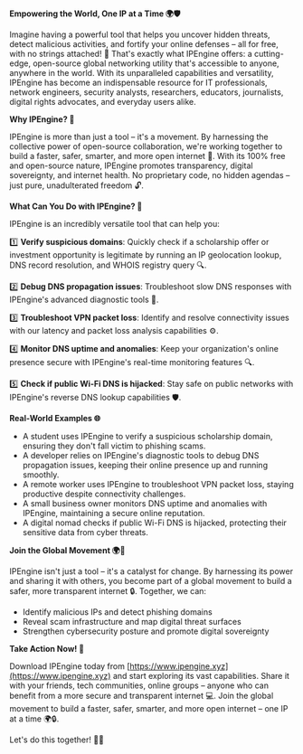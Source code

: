 **Empowering the World, One IP at a Time 🌍🛡️**

Imagine having a powerful tool that helps you uncover hidden threats, detect malicious activities, and fortify your online defenses – all for free, with no strings attached! 🎁 That's exactly what IPEngine offers: a cutting-edge, open-source global networking utility that's accessible to anyone, anywhere in the world. With its unparalleled capabilities and versatility, IPEngine has become an indispensable resource for IT professionals, network engineers, security analysts, researchers, educators, journalists, digital rights advocates, and everyday users alike.

**Why IPEngine? 🤔**

IPEngine is more than just a tool – it's a movement. By harnessing the collective power of open-source collaboration, we're working together to build a faster, safer, smarter, and more open internet 🚀. With its 100% free and open-source nature, IPEngine promotes transparency, digital sovereignty, and internet health. No proprietary code, no hidden agendas – just pure, unadulterated freedom 🔓.

**What Can You Do with IPEngine? 🤔**

IPEngine is an incredibly versatile tool that can help you:

1️⃣ **Verify suspicious domains**: Quickly check if a scholarship offer or investment opportunity is legitimate by running an IP geolocation lookup, DNS record resolution, and WHOIS registry query 🔍.

2️⃣ **Debug DNS propagation issues**: Troubleshoot slow DNS responses with IPEngine's advanced diagnostic tools 📡.

3️⃣ **Troubleshoot VPN packet loss**: Identify and resolve connectivity issues with our latency and packet loss analysis capabilities ⚙️.

4️⃣ **Monitor DNS uptime and anomalies**: Keep your organization's online presence secure with IPEngine's real-time monitoring features 🔍.

5️⃣ **Check if public Wi-Fi DNS is hijacked**: Stay safe on public networks with IPEngine's reverse DNS lookup capabilities 🛡️.

**Real-World Examples 🌐**

* A student uses IPEngine to verify a suspicious scholarship domain, ensuring they don't fall victim to phishing scams.
* A developer relies on IPEngine's diagnostic tools to debug DNS propagation issues, keeping their online presence up and running smoothly.
* A remote worker uses IPEngine to troubleshoot VPN packet loss, staying productive despite connectivity challenges.
* A small business owner monitors DNS uptime and anomalies with IPEngine, maintaining a secure online reputation.
* A digital nomad checks if public Wi-Fi DNS is hijacked, protecting their sensitive data from cyber threats.

**Join the Global Movement 🌍🚀**

IPEngine isn't just a tool – it's a catalyst for change. By harnessing its power and sharing it with others, you become part of a global movement to build a safer, more transparent internet 🔒. Together, we can:

* Identify malicious IPs and detect phishing domains
* Reveal scam infrastructure and map digital threat surfaces
* Strengthen cybersecurity posture and promote digital sovereignty

**Take Action Now! 🚀**

Download IPEngine today from [https://www.ipengine.xyz](https://www.ipengine.xyz) and start exploring its vast capabilities. Share it with your friends, tech communities, online groups – anyone who can benefit from a more secure and transparent internet 💻. Join the global movement to build a faster, safer, smarter, and more open internet – one IP at a time 🌍🔒.

Let's do this together! 🤜🤛
